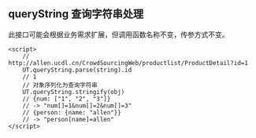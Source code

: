 ## queryString 查询字符串处理
此接口可能会根据业务需求扩展，但调用函数名称不变，传参方式不变。

    <script>
        // http://allen.ucdl.cn/CrowdSourcingWeb/productlist/ProductDetail?id=1
        UT.queryString.parse(string).id 
        // 1
        // 对象序列化为查询字符串
        UT.queryString.stringify(obj)
        // {num: ["1", "2", "3"]} 
        // -> "num[]=1&num[]=2&num[]=3"
        // {person: {name: "allen"}}
        // -> "person[name]=allen"
    </script>



    




